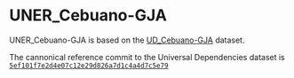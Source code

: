 
# UNER_Cebuano-GJA

UNER_Cebuano-GJA is based on the [UD_Cebuano-GJA](https://github.com/UniversalDependencies/UD_Cebuano-GJA) dataset.

The cannonical reference commit to the Universal Dependencies dataset is [`5ef101f7e2d4e07c12e29d826a7d1c4a4d7c5e79`](https://github.com/UniversalDependencies/UD_Cebuano-GJA/tree/5ef101f7e2d4e07c12e29d826a7d1c4a4d7c5e79)
